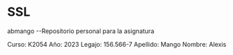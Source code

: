 # SSL
abmango
--Repositorio personal para la asignatura

Curso: K2054
Año: 2023
Legajo: 156.566-7
Apellido: Mango
Nombre: Alexis